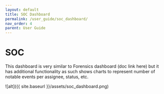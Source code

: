 ```yaml
---
layout: default
title: SOC Dashboard 
permalink: /user_guide/soc_dashboard/
nav_order: 4
parent: User Guide
---
```


# SOC
This dashboard is very similar to Forensics dashboard (doc link here) but it has additional functionality as such shows charts to represent number of notable events per assignee, status, etc.

![alt]({{ site.baseurl }}/assets/soc_dashboard.png)